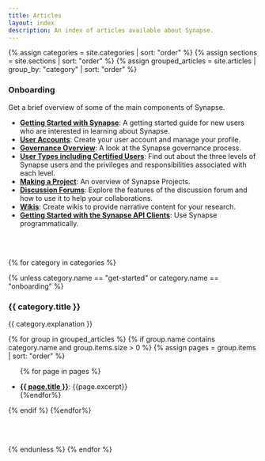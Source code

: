 ```yaml
---
title: Articles
layout: index
description: An index of articles available about Synapse.
---
```


<div class="col-xs-12 col-md-12 col-lg-12" id="subjects">

{% assign categories = site.categories | sort: "order" %}
{% assign sections = site.sections | sort: "order" %}
{% assign grouped_articles = site.articles | group_by: "category" | sort: "order"  %}

<!-- Onboarding needs a specific ordering that is difficult to get with a loop.
	 Instead, we have to hardcode the ordering for the onboarding category.
	 Note that if the excerpt changes in the article, it will not reflect the
	 change on the index page. The excerpt must be updated here.
-->
<div class="tab-pane active" id="onboarding">

<h3>Onboarding</h3>
<p>Get a brief overview of some of the main components of Synapse.</p>

<ul>
<li><b><a href="getting_started.html">Getting Started with Synapse</a></b>: A getting started guide for new users who are interested in learning about Synapse.</li>
<li><b><a href="user_profiles.html">User Accounts</a></b>: Create your user account and manage your profile.</li>
<li><b><a href="governance.html">Governance Overview</a></b>: A look at the Synapse governance process.</li>
<li><b><a href="accounts_certified_users_and_profile_validation.html">User Types including Certified Users</a></b>: Find out about the three levels of Synapse users and the privileges and responsibilities associated with each level.</li>
<li><b><a href="making_a_project.html">Making a Project</a></b>: An overview of Synapse Projects.</li>
<li><b><a href="discussion.html">Discussion Forums</a></b>: Explore the features of the discussion forum and how to use it to help your collaborations.</li>
<li><b><a href="wikis.html">Wikis</a></b>: Create wikis to provide narrative content for your research.</li>
<li><b><a href="getting_started_clients.html">Getting Started with the Synapse API Clients</a></b>: Use Synapse programmatically.</li>
</ul>
<br/>
<br/>
</div>

<!-- Create rest of categories that don't need to be manually hand-crafted. -->
{% for category in categories %}

<!--- The get started and onboarding 'categories' are only used for the card on the index page. --->
<!--- They should be skipped here. --->
{% unless category.name == "get-started" or category.name == "onboarding" %}

<div class="tab-pane active" id="{{ category.name }}">

<h3>{{ category.title }}</h3>
<p>{{ category.explanation }}</p>

{% for group in grouped_articles %}
{% if group.name contains category.name and group.items.size > 0 %}
{% assign pages = group.items | sort: "order" %}

<ul>

{% for page in pages %}
<li><b><a href="{{ page.url | relative_url}}">{{ page.title }}</a></b>: {{page.excerpt}}</li> {%endfor%}
</ul>

{% endif %}
{%endfor%}

</div>

<!-- TODO replace this with style -->
<br/>
<br/>

{% endunless %}
{% endfor %}

</div>

<div class="clearfix"></div>
